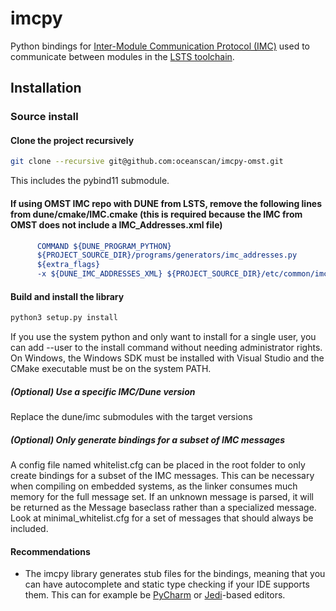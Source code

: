# imcpy
Python bindings for [Inter-Module Communication Protocol (IMC)](https://lsts.fe.up.pt/toolchain/imc) used to communicate between modules in the [LSTS toolchain](https://lsts.fe.up.pt/).

## Installation

### Source install

#### Clone the project recursively
```bash
git clone --recursive git@github.com:oceanscan/imcpy-omst.git
```
This includes the pybind11 submodule.

#### If using OMST IMC repo with DUNE from LSTS, remove the following lines from dune/cmake/IMC.cmake (this is required because the IMC from OMST does not include a IMC_Addresses.xml file)
```cmake
      COMMAND ${DUNE_PROGRAM_PYTHON}
      ${PROJECT_SOURCE_DIR}/programs/generators/imc_addresses.py
      ${extra_flags}
      -x ${DUNE_IMC_ADDRESSES_XML} ${PROJECT_SOURCE_DIR}/etc/common/imc-addresses.ini
```

#### Build and install the library

```bash
python3 setup.py install
```

If you use the system python and only want to install for a single user, you can add --user to the install command without needing administrator rights. On Windows, the Windows SDK must be installed with Visual Studio and the CMake executable must be on the system PATH.

##### (Optional) Use a specific IMC/Dune version
Replace the dune/imc submodules with the target versions

##### (Optional) Only generate bindings for a subset of IMC messages
A config file named whitelist.cfg can be placed in the root folder to
only create bindings for a subset of the IMC messages. This can be necessary when compiling on
embedded systems, as the linker consumes much memory for the full message set.
If an unknown message is parsed, it will be returned as the Message baseclass rather than a specialized message.
Look at minimal_whitelist.cfg for a set of messages that should always be included.

#### Recommendations
- The imcpy library generates stub files for the bindings, meaning that you can have autocomplete and static type checking if your IDE supports them. This can for example be [PyCharm](https://www.jetbrains.com/pycharm/) or [Jedi](https://github.com/davidhalter/jedi)-based editors.

